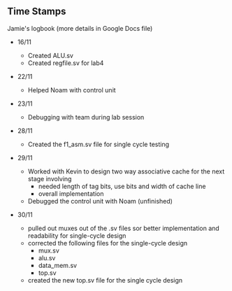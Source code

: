 ## Time Stamps

Jamie's logbook (more details in Google Docs file)

- 16/11
  - Created ALU.sv
  - Created regfile.sv for lab4
  
- 22/11
  - Helped Noam with control unit
    
- 23/11
  - Debugging with team during lab session
    
- 28/11
  - Created the f1_asm.sv file for single cycle testing
    
- 29/11
  - Worked with Kevin to design two way associative cache for the next stage involving
      - needed length of tag bits, use bits and width of cache line
      - overall implementation
  - Debugged the control unit with Noam (unfinished)
   
- 30/11
  - pulled out muxes out of the .sv files sor better implementation and readability for single-cycle design
  - corrected the following files for the single-cycle design
     - mux.sv
     - alu.sv
     - data_mem.sv
     - top.sv
  - created the new top.sv file for the single cycle design 
